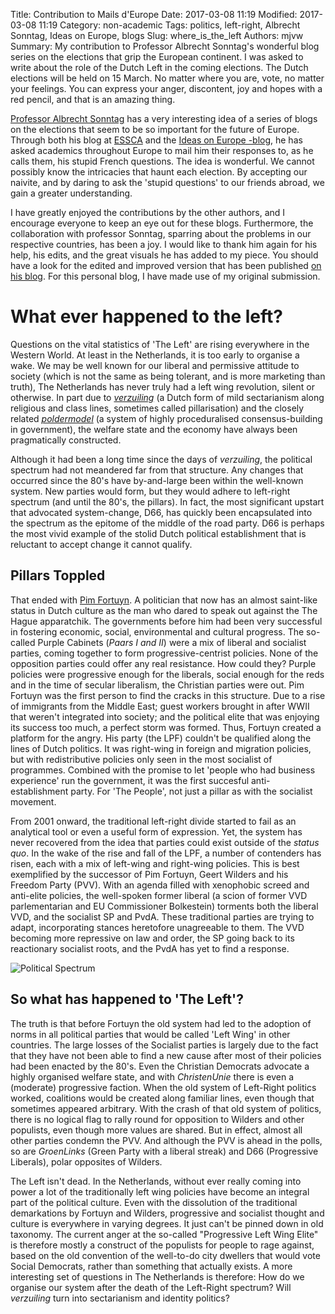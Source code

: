 Title: Contribution to Mails d'Europe
Date: 2017-03-08 11:19
Modified: 2017-03-08 11:19
Category: non-academic
Tags: politics, left-right, Albrecht Sonntag, Ideas on Europe, blogs
Slug: where_is_the_left
Authors: mjvw
Summary: My contribution to Professor Albrecht Sonntag's wonderful blog series on the elections that grip the European continent. I was asked to write about the role of the Dutch Left in the coming elections. The Dutch elections will be held on 15 March. No matter where you are, vote, no matter your feelings. You can express your anger, discontent, joy and hopes with a red pencil, and that is an amazing thing.

[Professor Albrecht Sonntag](https://www.essca.fr/EU-Asia/people/albrecht-sonntag/) has a very interesting idea of a series of blogs on the elections that seem to be so important for the future of Europe. Through both his blog at [ESSCA](https://www.essca.fr/EU-Asia/) and the [Ideas on Europe -blog](http://allianceeuropa.ideasoneurope.eu/), he has asked academics throughout Europe to mail him their responses to, as he calls them, his stupid French questions. The idea is wonderful. We cannot possibly know the intricacies that haunt each election. By accepting our naivite, and by daring to ask the 'stupid questions' to our friends abroad, we gain a greater understanding.

I have greatly enjoyed the contributions by the other authors, and I encourage everyone to keep an eye out for these blogs. Furthermore, the collaboration with professor Sonntag, sparring about the problems in our respective countries, has been a joy. I would like to thank him again for his help, his edits, and the great visuals he has added to my piece. You should have a look for the edited and improved version that has been published [on his blog](http://bit.ly/IdeasOnEurope). For this personal blog, I have made use of my original submission.  

# What ever happened to the left?

Questions on the vital statistics of 'The Left' are rising everywhere in the Western World. At least in the Netherlands, it is too early to organise a wake. We may be well known for our liberal and permissive attitude to society (which is not the same as being tolerant, and is more marketing than truth), The Netherlands has never truly had a left wing revolution, silent or otherwise. In part due to [_verzuiling_](https://en.wikipedia.org/wiki/Polder_model) (a Dutch form of mild sectarianism along religious and class lines, sometimes called pillarisation) and the closely related [_poldermodel_](https://en.wikipedia.org/wiki/Polder_model) (a system of highly proceduralised consensus-building in government), the welfare state and the economy have always been pragmatically constructed.

Although it had been a long time since the days of _verzuiling_, the political spectrum had not meandered far from that structure. Any changes that occurred since the 80's have by-and-large been within the well-known system. New parties would form, but they would adhere to left-right spectrum (and until the 80's, the pillars). In fact, the most significant upstart that advocated system-change, D66, has quickly been encapsulated into the spectrum as the epitome of the middle of the road party. D66 is perhaps the most vivid example of the stolid Dutch political establishment that is reluctant to accept change it cannot qualify. 

## Pillars Toppled
That ended with [Pim Fortuyn](https://en.wikipedia.org/wiki/Pim_Fortuyn). A politician that now has an almost saint-like status in Dutch culture as the man who dared to speak out against the The Hague apparatchik. The governments before him had been very successful in fostering economic, social, environmental and cultural progress. The so-called Purple Cabinets (_Paars I and II_) were a mix of liberal and socialist parties, coming together to form progressive-centrist policies. None of the opposition parties could offer any real resistance. How could they? Purple policies were progressive enough for the liberals, social enough for the reds and in the time of secular liberalism, the Christian parties were out. Pim Fortuyn was the first person to find the cracks in this structure. Due to a rise of immigrants from the Middle East; guest workers brought in after WWII that weren't integrated into society; and the political elite that was enjoying its success too much, a perfect storm was formed. Thus, Fortuyn created a platform for the angry. His party (the LPF) couldn't be qualified along the lines of Dutch politics. It was right-wing in foreign and migration policies, but with redistributive policies only seen in the most socialist of programmes. Combined with the promise to let 'people who had business experience' run the government, it was the first succesful anti-establishment party. For 'The People', not just a pillar as with the socialist movement. 

From 2001 onward, the traditional left-right divide started to fail as an analytical tool or even a useful form of expression. Yet, the system has never recovered from the idea that parties could exist outside of the _status quo_. In the wake of the rise and fall of the LPF, a number of contenders has risen, each with a mix of left-wing and right-wing policies. This is best exemplified by the successor of Pim Fortuyn, Geert Wilders and his Freedom Party (PVV). With an agenda filled with xenophobic screed and anti-elite policies, the well-spoken former liberal (a scion of former VVD parlementarian and EU Commissioner Bolkestein) torments both the liberal VVD, and the socialist SP and PvdA. These traditional parties are trying to adapt, incorporating stances heretofore unagreeable to them. The VVD becoming more repressive on law and order, the SP going back to its reactionary socialist roots, and the PvdA has yet to find a response. 

![Political Spectrum](https://dl.dropboxusercontent.com/u/578082/Pictures/axis.jpg "An Axis created by quality newspaper 'Trouw' showing the fluidity of Dutch political parties")

## So what has happened to 'The Left'? 
The truth is that before Fortuyn the old system had led to the adoption of norms in all political parties that would be called 'Left Wing' in other countries. The large losses of the Socialist parties is largely due to the fact that they have not been able to find a new cause after most of their policies had been enacted by the 80's. Even the Christian Democrats advocate a highly organised welfare state, and with _ChristenUnie_ there is even a (moderate) progressive faction. When the old system of Left-Right politics worked, coalitions would be created along familiar lines, even though that sometimes appeared arbitrary. With the crash of that old system of politics, there is no logical flag to rally round for opposition to Wilders and other populists, even though more values are shared. But in effect, almost all other parties condemn the PVV. And although the PVV is ahead in the polls, so are _GroenLinks_ (Green Party with a liberal streak) and D66 (Progressive Liberals), polar opposites of Wilders.

The Left isn't dead. In the Netherlands, without ever really coming into power a lot of the traditionally left wing policies have become an integral part of the political culture. Even with the dissolution of the traditional demarkations by Fortuyn and Wilders, progressive and socialist thought and culture is everywhere in varying degrees. It just can't be pinned down in old taxonomy. The current anger at the so-called "Progressive Left Wing Elite" is therefore mostly a construct of the populists for people to rage against, based on the old convention of the well-to-do city dwellers that would vote Social Democrats, rather than something that actually exists. A more interesting set of questions in The Netherlands is therefore: How do we organise our system after the death of the Left-Right spectrum? Will _verzuiling_ turn into sectarianism and identity politics?
